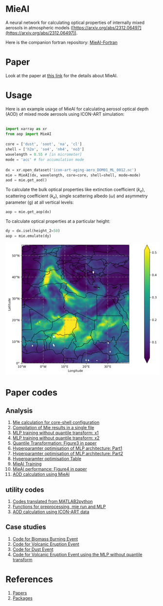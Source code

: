 # MieAI

A neural network for calculating optical properties of internally mixed aerosols in atmospheric models ([https://arxiv.org/abs/2312.06497](https://arxiv.org/abs/2312.06497)).

Here is the companion fortran repository: [MieAI-Fortran](https://github.com/pankajkarman/MieAI-Fortran) 

# Paper

Look at the paper at [this link](https://arxiv.org/abs/2312.06497) for the details about MieAI.

# Usage

Here is an example usage of MieAI for calculating aerosol optical depth (AOD) of mixed mode aerosols using ICON-ART simulation:

```python

import xarray as xr
from aop import MieAI

core = ['dust', 'soot', 'na', 'cl']
shell = ['h2o', 'so4', 'nh4', 'no3']
wavelength = 0.55 # [in micrometer]
mode = 'acc' # for accumulation mode

dx = xr.open_dataset('icon-art-aging-aero_DOM01_ML_0012.nc')
mie = MieAI(dx, wavelength, core=core, shell=shell, mode=mode)
aod = mie.get_aod()
```
To calculate the bulk optical properties like extinction coefficient ($k_e$), scattering coefficient ($k_e$), single scattering albedo ($\omega$) and asymmetry parameter (g) at all vertical levels:

```python
aop = mie.get_aop(dx)
```
To calculate optical properties at a particular height:

```python
dy = dx.isel(height_2=50)
aop = mie.emulate(dy)
```
![AOD](./figs/aod.jpg)

# Paper codes

## Analysis

1. [Mie calculation for core-shell configuration](Mie_calculation.ipynb)
2. [Compilation of Mie results in a single file](read_mie_data_10m.ipynb)
3. [MLP training without quantile transform: x1](mlp_training_double_x1_10m.ipynb)
4. [MLP training without quantile transform: x2](mlp_training_double_x2_10m.ipynb)
5. [Quantile Transformation: Figure3 in paper](quantile_transform.ipynb)
6. [Hyperparamter optimisation of MLP architecture: Part1](mlp_hyper1.ipynb)
7. [Hyperparamter optimisation of MLP architecture: Part2](mlp_hyper2.ipynb)
8. [Hyperparamter optimisation Table](read_hyper.ipynb)
9. [MieAI Training](MieAI_training.ipynb)
10. [MieAI performance: Figure4 in paper](MieAI_performance.ipynb)
11. [AOD calculation using MieAI](AOD.ipynb)

## utility codes

1. [Codes translated from MATLAB2python](mei.py)
2. [Functions for preprocessing, mie run and MLP](mie_icon_art.py)
3. [AOD calculation using ICON-ART data](aop.py)

## Case studies

1. [Code for Biomass Burning Event](wildfire.ipynb)
2. [Code for Volcanic Eruption Event](volcano.ipynb)
3. [Code for Dust Event](dust.ipynb)
4. [Code for Volcanic Eruption Event using the MLP without quantile transform](volcano_old.ipynb)

# References

1. [Papers](paper.md)
2. [Packages](software.md)